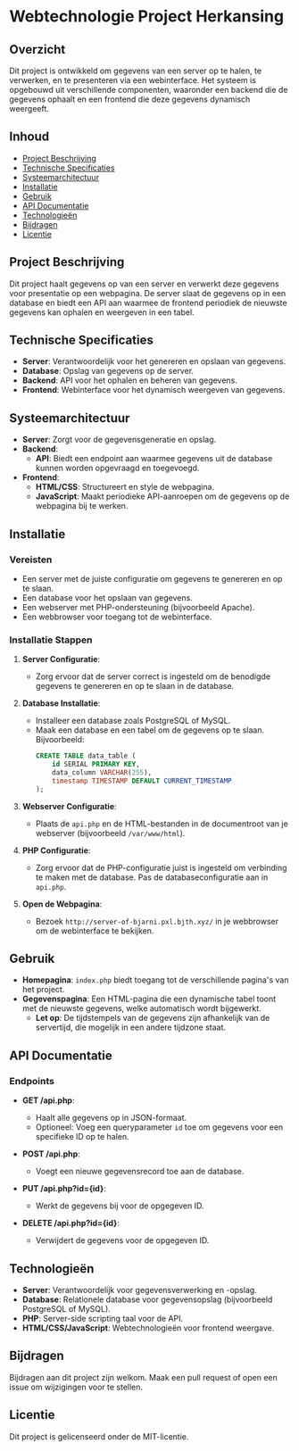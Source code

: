 # Webtechnologie Project Herkansing

## Overzicht
Dit project is ontwikkeld om gegevens van een server op te halen, te verwerken, en te presenteren via een webinterface. Het systeem is opgebouwd uit verschillende componenten, waaronder een backend die de gegevens ophaalt en een frontend die deze gegevens dynamisch weergeeft.

## Inhoud
- [Project Beschrijving](#project-beschrijving)
- [Technische Specificaties](#technische-specificaties)
- [Systeemarchitectuur](#systeemarchitectuur)
- [Installatie](#installatie)
- [Gebruik](#gebruik)
- [API Documentatie](#api-documentatie)
- [Technologieën](#technologieën)
- [Bijdragen](#bijdragen)
- [Licentie](#licentie)

## Project Beschrijving
Dit project haalt gegevens op van een server en verwerkt deze gegevens voor presentatie op een webpagina. De server slaat de gegevens op in een database en biedt een API aan waarmee de frontend periodiek de nieuwste gegevens kan ophalen en weergeven in een tabel.

## Technische Specificaties
- **Server**: Verantwoordelijk voor het genereren en opslaan van gegevens.
- **Database**: Opslag van gegevens op de server.
- **Backend**: API voor het ophalen en beheren van gegevens.
- **Frontend**: Webinterface voor het dynamisch weergeven van gegevens.

## Systeemarchitectuur
- **Server**: Zorgt voor de gegevensgeneratie en opslag.
- **Backend**:
  - **API**: Biedt een endpoint aan waarmee gegevens uit de database kunnen worden opgevraagd en toegevoegd.
- **Frontend**:
  - **HTML/CSS**: Structureert en style de webpagina.
  - **JavaScript**: Maakt periodieke API-aanroepen om de gegevens op de webpagina bij te werken.

## Installatie
### Vereisten
- Een server met de juiste configuratie om gegevens te genereren en op te slaan.
- Een database voor het opslaan van gegevens.
- Een webserver met PHP-ondersteuning (bijvoorbeeld Apache).
- Een webbrowser voor toegang tot de webinterface.

### Installatie Stappen
1. **Server Configuratie**:
    - Zorg ervoor dat de server correct is ingesteld om de benodigde gegevens te genereren en op te slaan in de database.

2. **Database Installatie**:
    - Installeer een database zoals PostgreSQL of MySQL.
    - Maak een database en een tabel om de gegevens op te slaan. Bijvoorbeeld:
      ```sql
      CREATE TABLE data_table (
          id SERIAL PRIMARY KEY,
          data_column VARCHAR(255),
          timestamp TIMESTAMP DEFAULT CURRENT_TIMESTAMP
      );
      ```

3. **Webserver Configuratie**:
    - Plaats de `api.php` en de HTML-bestanden in de documentroot van je webserver (bijvoorbeeld `/var/www/html`).
    
4. **PHP Configuratie**:
    - Zorg ervoor dat de PHP-configuratie juist is ingesteld om verbinding te maken met de database. Pas de databaseconfiguratie aan in `api.php`.

5. **Open de Webpagina**:
    - Bezoek `http://server-of-bjarni.pxl.bjth.xyz/` in je webbrowser om de webinterface te bekijken.

## Gebruik
- **Homepagina**: `index.php` biedt toegang tot de verschillende pagina's van het project.
- **Gegevenspagina**: Een HTML-pagina die een dynamische tabel toont met de nieuwste gegevens, welke automatisch wordt bijgewerkt.
  - **Let op**: De tijdstempels van de gegevens zijn afhankelijk van de servertijd, die mogelijk in een andere tijdzone staat.

## API Documentatie
### Endpoints
- **GET /api.php**:
  - Haalt alle gegevens op in JSON-formaat.
  - Optioneel: Voeg een queryparameter `id` toe om gegevens voor een specifieke ID op te halen.

- **POST /api.php**:
  - Voegt een nieuwe gegevensrecord toe aan de database.

- **PUT /api.php?id={id}**:
  - Werkt de gegevens bij voor de opgegeven ID.

- **DELETE /api.php?id={id}**:
  - Verwijdert de gegevens voor de opgegeven ID.

## Technologieën
- **Server**: Verantwoordelijk voor gegevensverwerking en -opslag.
- **Database**: Relationele database voor gegevensopslag (bijvoorbeeld PostgreSQL of MySQL).
- **PHP**: Server-side scripting taal voor de API.
- **HTML/CSS/JavaScript**: Webtechnologieën voor frontend weergave.

## Bijdragen
Bijdragen aan dit project zijn welkom. Maak een pull request of open een issue om wijzigingen voor te stellen.

## Licentie
Dit project is gelicenseerd onder de MIT-licentie.
